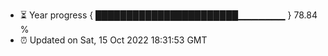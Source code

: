 - ⏳ Year progress { ███████████████████████▁▁▁▁▁▁▁ } 78.84 %
- ⏰ Updated on Sat, 15 Oct 2022 18:31:53 GMT


